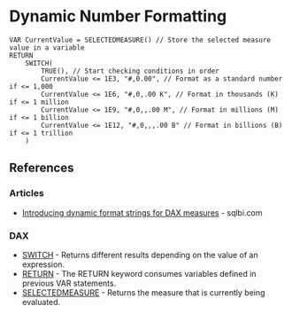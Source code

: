 # Dynamic Number Formatting


```
VAR CurrentValue = SELECTEDMEASURE() // Store the selected measure value in a variable
RETURN
    SWITCH(
        TRUE(), // Start checking conditions in order
        CurrentValue <= 1E3, "#,0.00", // Format as a standard number if <= 1,000
        CurrentValue <= 1E6, "#,0,.00 K", // Format in thousands (K) if <= 1 million
        CurrentValue <= 1E9, "#,0,,.00 M", // Format in millions (M) if <= 1 billion
        CurrentValue <= 1E12, "#,0,,,.00 B" // Format in billions (B) if <= 1 trillion
    )

```

## References

### Articles
* [Introducing dynamic format strings for DAX measures](https://www.sqlbi.com/articles/introducing-dynamic-format-strings-for-dax-measures/) - sqlbi.com

### DAX
* [SWITCH](https://dax.guide/switch/) - Returns different results depending on the value of an expression.
* [RETURN](https://dax.guide/st/return/) - The RETURN keyword consumes variables defined in previous VAR statements.
* [SELECTEDMEASURE](https://dax.guide/selectedmeasure/) - Returns the measure that is currently being evaluated.
